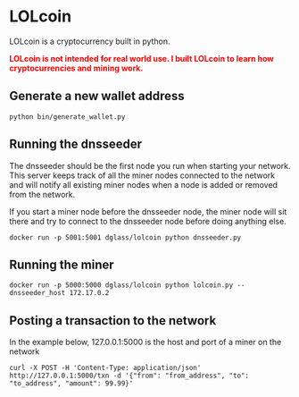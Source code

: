 # LOLcoin

LOLcoin is a cryptocurrency built in python.
 
**<span style="color:red">LOLcoin is not intended for real world use. I built LOLcoin to learn how cryptocurrencies and mining work.</span>**

## Generate a new wallet address
```
python bin/generate_wallet.py 
```

## Running the dnsseeder
The dnsseeder should be the first node you run when starting your network. This server keeps track of all the miner nodes connected to the network and will notify all existing miner nodes when a node is added or removed from the network.

If you start a miner node before the dnsseeder node, the miner node will sit there and try to connect to the dnsseeder node before doing anything else.
```
docker run -p 5001:5001 dglass/lolcoin python dnsseeder.py
```

## Running the miner

```
docker run -p 5000:5000 dglass/lolcoin python lolcoin.py --dnsseeder_host 172.17.0.2
```

## Posting a transaction to the network
In the example below, 127.0.0.1:5000 is the host and port of a miner on the network
```
curl -X POST -H 'Content-Type: application/json' http://127.0.0.1:5000/txn -d '{"from": "from_address", "to": "to_address", "amount": 99.99}'
```
